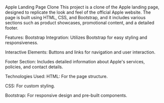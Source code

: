 Apple Landing Page Clone
This project is a clone of the Apple landing page, designed to replicate the look and feel of the official Apple website. The page is built using HTML, CSS, and Bootstrap, and it includes various sections such as product showcases, promotional content, and a detailed footer.

Features:
Bootstrap Integration: Utilizes Bootstrap for easy styling and responsiveness.

Interactive Elements: Buttons and links for navigation and user interaction.

Footer Section: Includes detailed information about Apple's services, policies, and contact details.

Technologies Used:
HTML: For the page structure.

CSS: For custom styling.

Bootstrap: For responsive design and pre-built components.

